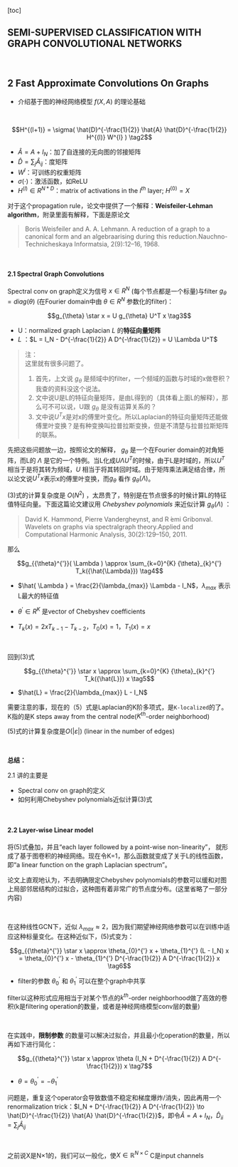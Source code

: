 [toc]

## SEMI-SUPERVISED CLASSIFICATION WITH GRAPH CONVOLUTIONAL NETWORKS

<br>

## 2 Fast Approximate Convolutions On Graphs

- 介绍基于图的神经网络模型 $f(X, A)$ 的理论基础

<br>

$$H^{(l+1)} = \sigma( \hat{D}^{-\frac{1}{2}} \hat{A} \hat{D}^{-\frac{1}{2}} H^{(l)} W^{l} ) \tag2$$

- $\hat{A} = A + I_N$：加了自连接的无向图的邻接矩阵
- $\hat{D} = \sum_{j} \hat{A}_{ij}$：度矩阵
- $W^{l}$：可训练的权重矩阵
- $\sigma(\cdot)$：激活函数，如ReLU
- $H^{(l)} \in R^{N * D}$：matrix of activations in the $l^{th}$ layer; $H^{(0)} = X$

对于这个propagation rule，论文中提供了一个解释：**Weisfeiler-Lehman algorithm**，附录里面有解释，下面是原论文
>Boris Weisfeiler and A. A. Lehmann.  A reduction of a graph to a canonical form and an algebraarising during this reduction.Nauchno-Technicheskaya Informatsia, 2(9):12–16, 1968.

<br>

#### 2.1 Spectral Graph Convolutions

Spectral conv on graph定义为信号 $x \in R^{N}$ (每个节点都是一个标量)与filter $g_{\theta} = diag(\theta)$ (在Fourier domain中由 $\theta \in R^{N}$ 参数化的filter)：

$$g_{\theta} \star x = U g_{\theta} U^T x \tag3$$

- U：normalized graph Laplacian *L* 的**特征向量矩阵**
- *L* ：$L = I_N - D^{-\frac{1}{2}} A D^{-\frac{1}{2}} = U \Lambda U^T$

>注：<br>
这里就有很多问题了。
> 1. 首先，上文说 $g_{\theta}$ 是频域中的filter，一个频域的函数与时域的x做卷积？我查的资料没这个说法。
> 2. 文中说U是L的特征向量矩阵，是由L得到的（具体看上面L的解释），那么可不可以说，U跟 $g_{\theta}$ 是没有运算关系的？
> 3. 文中说$U^T x$是对x的傅里叶变化。所以Laplacian的特征向量矩阵还能做傅里叶变换？是有种变换叫拉普拉斯变换，但是不清楚与拉普拉斯矩阵的联系。

先把这些问题放一边，按照论文的解释， $g_{\theta}$ 是一个在Fourier domain的对角矩阵，而L的 $\Lambda$ 是它的一个特例。当L化成$U \Lambda U^T$的时候，由于L是时域的，所以$U^T$ 相当于是将其转为频域，$U$ 相当于将其转回时域。由于矩阵乘法满足结合律，所以论文说$U^T x$表示x的傅里叶变换，而$g_{\theta}$ 看作 $g_{\theta}( \Lambda )$。

(3)式的计算复杂度是 $O(N^2)$ ，太昂贵了，特别是在节点很多的时候计算L的特征值特征向量。下面这篇论文建议用 *Chebyshev polynomials* 来近似计算 $g_{\theta}( \Lambda )$ ：

>David K. Hammond, Pierre Vandergheynst, and R ́emi Gribonval.  Wavelets on graphs via spectralgraph theory.Applied and Computational Harmonic Analysis, 30(2):129–150, 2011.

那么

$$g_{{\theta}^{'}}( \Lambda ) \approx \sum_{k=0}^{K} {\theta}_{k}^{'} T_k({\hat{\Lambda}}) \tag4$$

- $\hat{ \Lambda } = \frac{2}{\lambda_{max}} \Lambda - I_N$，$\lambda_{max}$ 表示L最大的特征值

- $\theta^{'} \in R^K$ 是vector of Chebyshev coefficients

- $T_k(x) = 2 x T_{k-1} - T_{k-2}$，$T_0(x) = 1$，$T_1(x) = x$

<br>

回到(3)式

$$g_{{\theta}^{'}} \star x \approx \sum_{k=0}^{K} {\theta}_{k}^{'} T_k({\hat{L}}) x \tag5$$

- $\hat{L} = \frac{2}{\lambda_{max}} L - I_N$

需要注意的事，现在的（5）式是Laplacian的K阶多项式，是`K-localized`的了。K指的是K steps away from the central node($K^{th}$-order neighborhood)

(5)式的计算复杂度是$O(|\varepsilon|)$ (linear in the number of edges)

<br>

**总结：**

2.1 讲的主要是

- Spectral conv on graph的定义
- 如何利用Chebyshev polynomials近似计算(3)式

<br>

#### 2.2 Layer-wise Linear model

将(5)式叠加，并且“each layer followed by a point-wise non-linearity”， 就形成了基于图卷积的神经网络。现在令K=1，那么函数就变成了关于L的线性函数，即“a linear function on the graph Laplacian spectrum”。

论文上直观地认为，不去明确限定Chebyshev polynomials的参数可以缓和对图上局部邻居结构的过拟合，这种图有着非常广的节点度分布。(这里省略了一部分内容)

<br>

在这种线性GCN下，近似 $\lambda_{max} \approx 2$，因为我们期望神经网络参数可以在训练中适应这种标量变化。在这种近似下，(5)式变为：

$$g_{{\theta}^{'}} \star x \approx \theta_{0}^{'} x + \theta_{1}^{'} (L - I_N) x = \theta_{0}^{'} x - \theta_{1}^{'} D^{-\frac{1}{2}} A D^{-\frac{1}{2}} x \tag6$$

- filter的参数 $\theta_{0}^{'}$ 和 $\theta_{1}^{'}$ 可以在整个graph中共享

filter以这种形式应用相当于对某个节点的$k^{th}$-order neighborhood做了高效的卷积(k是filtering operation的数量，或者是神经网络模型conv层的数量)

<br>

在实践中，**限制参数** 的数量可以解决过拟合，并且最小化operation的数量，所以再如下进行简化：

$$g_{{\theta}^{'}} \star x \approx \theta (I_N + D^{-\frac{1}{2}} A D^{-\frac{1}{2}}) x \tag7$$

- $\theta = \theta_{0}^{'} = - \theta_{1}^{'}$

问题是，重复这个operator会导致数值不稳定和梯度爆炸/消失，因此再用一个renormalization trick：$I_N + D^{-\frac{1}{2}} A D^{-\frac{1}{2}} \to \hat{D}^{-\frac{1}{2}} \hat{A} \hat{D}^{-\frac{1}{2}}$，即令$\hat{A} = A + I_N$，$\hat{D}_{ii} = \sum_j \hat{A}_{ij}$

<br>

之前说X是N×1的，我们可以一般化，使$X \in \mathbb{R}^{N \times C}$ C是input channels
